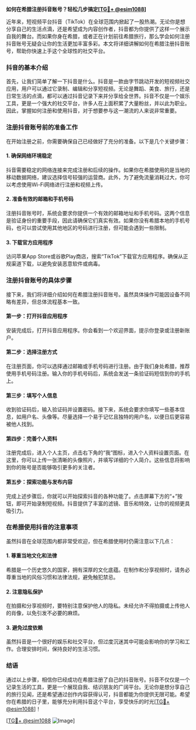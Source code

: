 **如何在希腊注册抖音账号？轻松几步搞定[[TG💪+ @esim1088](https://t.me/s/esim1088)]**

近年来，短视频平台抖音（TikTok）在全球范围内掀起了一股热潮。无论你是想分享自己的生活点滴，还是希望成为内容创作者，抖音都为你提供了这样一个展示自我的舞台。而如果你身在希腊，或者正在计划前往希腊旅行，那么学会如何注册抖音账号无疑会让你的生活更加丰富多彩。本文将详细讲解如何在希腊注册抖音账号，帮助你快速上手这个全球性的社交平台。

### 抖音的基本介绍

首先，让我们简单了解一下抖音是什么。抖音是一款由字节跳动开发的短视频社交应用，用户可以通过它录制、编辑和分享短视频。无论是舞蹈、美食、旅行，还是日常生活的点滴，都可以通过抖音记录下来并分享给全世界。抖音不仅是一个娱乐工具，更是一个强大的社交平台，许多人在上面积累了大量粉丝，并以此为职业。因此，掌握如何注册和使用抖音，对于想要参与这一潮流的人来说非常重要。

### 注册抖音账号前的准备工作

在开始注册之前，你需要确保自己已经做好了充分的准备。以下是几个关键步骤：

#### 1. 确保网络环境稳定
抖音需要稳定的网络连接来完成注册和后续的操作。如果你在希腊使用的是当地的移动数据网络，建议选择信号较强的运营商。此外，为了避免流量消耗过大，你可以考虑使用Wi-Fi网络进行注册和视频上传。

#### 2. 准备有效的邮箱和手机号码
注册抖音账号时，系统会要求你提供一个有效的邮箱地址和手机号码。这两个信息是验证身份的重要手段，因此请确保它们真实有效。如果你没有希腊本地的手机号码，也可以尝试使用其他地区的号码进行注册，但可能会遇到一些限制。

#### 3. 下载官方应用程序
访问苹果App Store或谷歌Play商店，搜索“TikTok”下载官方应用程序。确保从正规渠道下载，以避免安装恶意软件或病毒。

### 注册抖音账号的具体步骤

接下来，我们将详细介绍如何在希腊注册抖音账号。虽然具体操作可能因设备不同略有差异，但总体流程基本一致。

#### 第一步：打开抖音应用程序
安装完成后，打开抖音应用程序。你会看到一个欢迎界面，提示你登录或注册新账户。

#### 第二步：选择注册方式
在注册页面，你可以选择通过邮箱或手机号码进行注册。由于我们身处希腊，推荐使用手机号码注册。输入你的手机号码后，系统会发送一条验证码短信到你的手机上。

#### 第三步：填写个人信息
收到验证码后，输入验证码并设置密码。接下来，系统会要求你填写一些基本信息，如用户名、头像等。尽量选择一个易于记忆且独特的用户名，以便日后更容易被他人找到。

#### 第四步：完善个人资料
注册完成后，进入个人主页，点击右下角的“我”图标，进入个人资料设置页面。在这里，你可以上传一张清晰的头像照片，并填写详细的个人简介。这些信息将影响到你的账号是否能够吸引更多的关注者。

#### 第五步：探索功能与发布内容
完成上述步骤后，你就可以开始探索抖音的各种功能了。点击屏幕下方的“+”按钮，即可开始录制短视频。抖音提供了丰富的滤镜、音乐和特效，让你的视频更具吸引力。

### 在希腊使用抖音的注意事项

虽然抖音在全球范围内都非常受欢迎，但在希腊使用时仍需注意以下几点：

#### 1. 尊重当地文化和法律
希腊是一个历史悠久的国家，拥有深厚的文化底蕴。在制作和分享视频时，请务必尊重当地的风俗习惯和法律法规，避免触犯禁忌。

#### 2. 注意隐私保护
在拍摄和分享视频时，要特别注意保护他人的隐私。未经允许不得拍摄或上传他人的肖像，以免引发不必要的麻烦。

#### 3. 避免过度依赖
虽然抖音是一个很好的娱乐和社交平台，但过度沉迷其中可能会影响你的学习和工作。合理安排时间，保持良好的生活习惯。

### 结语

通过以上步骤，相信你已经成功在希腊注册了自己的抖音账号。抖音不仅仅是一个记录生活的工具，更是一个展现自我、结识朋友的广阔平台。无论你是想分享自己的旅行见闻，还是希望通过创作内容获得认可，抖音都能为你提供无限可能。希望你在希腊的日子里，能够充分利用抖音这个平台，享受快乐的时光[[TG💪+ @esim1088](https://t.me/s/esim1088)]！

[[TG💪+ @esim1088](https://t.me/s/esim1088) ![Image](https://i.postimg.cc/4NQfJmqS/Snipaste-2025-05-13-00-14-12.png)]